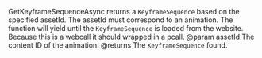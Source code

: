 GetKeyframeSequenceAsync returns a `KeyframeSequence` based on the specified assetId. The assetId must correspond to an animation. The function will yield until the `KeyframeSequence` is loaded from the website. Because this is a webcall it should wrapped in a pcall.
@param assetId The content ID of the animation.
@returns The `KeyframeSequence` found.